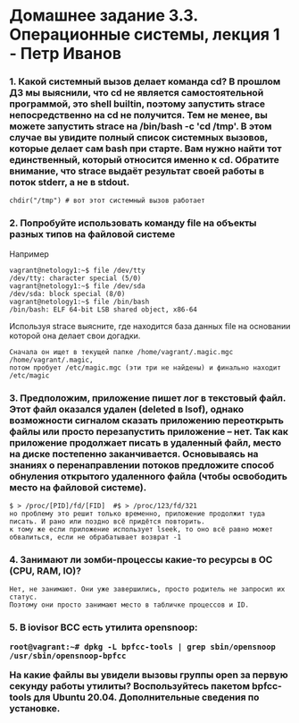 <h1>Домашнее задание 3.3. Операционные системы, лекция 1 - Петр Иванов</h1>

<h3>1. Какой системный вызов делает команда cd? В прошлом ДЗ мы выяснили, что cd не является самостоятельной программой, это shell builtin, поэтому запустить strace непосредственно на cd не получится. Тем не менее, вы можете запустить strace на /bin/bash -c 'cd /tmp'. В этом случае вы увидите полный список системных вызовов, которые делает сам bash при старте. Вам нужно найти тот единственный, который относится именно к cd. Обратите внимание, что strace выдаёт результат своей работы в поток stderr, а не в stdout.</h3>

	chdir("/tmp") # вот этот системный вызов работает
	
<h3>2. Попробуйте использовать команду file на объекты разных типов на файловой системе</h3>

Например 

	vagrant@netology1:~$ file /dev/tty
	/dev/tty: character special (5/0)
	vagrant@netology1:~$ file /dev/sda
	/dev/sda: block special (8/0)
	vagrant@netology1:~$ file /bin/bash
	/bin/bash: ELF 64-bit LSB shared object, x86-64
	
Используя strace выясните, где находится база данных file на основании которой она делает свои догадки.
   
   
	Сначала он ищет в текущей папке /home/vagrant/.magic.mgc /home/vagrant/.magic, 
	потом пробует /etc/magic.mgc (эти три не найдены) и финально находит /etc/magic

<h3>3. Предположим, приложение пишет лог в текстовый файл. Этот файл оказался удален (deleted в lsof), однако возможности сигналом сказать приложению переоткрыть файлы или просто перезапустить приложение – нет. Так как приложение продолжает писать в удаленный файл, место на диске постепенно заканчивается. Основываясь на знаниях о перенаправлении потоков предложите способ обнуления открытого удаленного файла (чтобы освободить место на файловой системе).</h3>

	$ > /proc/[PID]/fd/[FID]  #$ > /proc/123/fd/321
	но проблему это решит только временно, приложение продолжит туда писать. И рано или поздно всё придётся повторить. 
	к тому же если приложение использует lseek, то оно всё равно может обвалиться, если не обрабатывает возврат -1
	

<h3>4. Занимают ли зомби-процессы какие-то ресурсы в ОС (CPU, RAM, IO)?</h3>	

	Нет, не занимают. Они уже завершились, просто родитель не запросил их статус. 
	Поэтому они просто занимают место в табличке процессов и ID.

<h3>5. В iovisor BCC есть утилита opensnoop:

	root@vagrant:~# dpkg -L bpfcc-tools | grep sbin/opensnoop
	/usr/sbin/opensnoop-bpfcc
	
На какие файлы вы увидели вызовы группы open за первую секунду работы утилиты? Воспользуйтесь пакетом bpfcc-tools для Ubuntu 20.04. Дополнительные сведения по установке.</h3>

